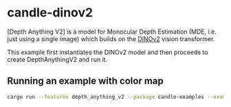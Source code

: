 # candle-dinov2

[Depth Anything V2] is a model for Monocular Depth Estimation (MDE, i.e. just using a single image) which
builds on the [DINOv2](https://github.com/facebookresearch/dinov2) vision transformer.

This example first instantiates the DINOv2 model and then proceeds to create DepthAnythingV2 and run it.

## Running an example with color map

```bash
cargo run --features depth_anything_v2 --package candle-examples --example depth_anything_v2 -- --color-map --image candle-examples/examples/yolo-v8/assets/bike.jpg
```